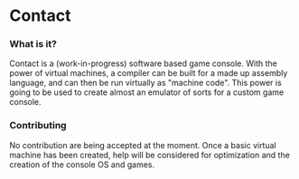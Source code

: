 # Contact

### What is it?

Contact is a (work-in-progress) software based game console.
With the power of virtual machines, a compiler can be built for
a made up assembly language, and can then be run virtually as
"machine code". This power is going to be used to create almost
an emulator of sorts for a custom game console.

### Contributing

No contribution are being accepted at the moment. Once a basic
virtual machine has been created, help will be considered
for optimization and the creation of the console OS and
games.